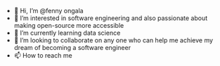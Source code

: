 - 👋 Hi, I’m @fenny ongala
- 👀 I’m interested in software engineering and also passionate about making open-source more accessible
- 🌱 I’m currently learning data science
- 💞️ I’m looking to collaborate on any one who can help me achieve my dream of becoming a software engineer
- 📫 How to reach me 

<!---
fennishias/fennishias is a ✨ special ✨ repository because its `README.md` (this file) appears on your GitHub profile.
You can click the Preview link to take a look at your changes.
--->
